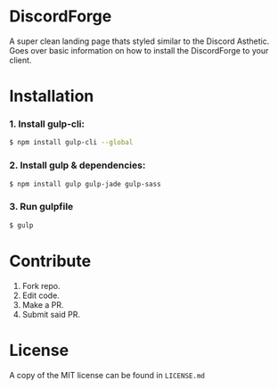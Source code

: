 # DiscordForge

A super clean landing page thats styled similar to the Discord Asthetic. Goes over basic information on how to install the DiscordForge to your client.

# Installation

### 1. Install gulp-cli:

```sh
$ npm install gulp-cli --global
```

### 2. Install gulp & dependencies:
```sh
$ npm install gulp gulp-jade gulp-sass
```

### 3. Run gulpfile
```sh
$ gulp
```

# Contribute

1. Fork repo.
2. Edit code.
3. Make a PR.
4. Submit said PR.

# License

A copy of the MIT license can be found in `LICENSE.md`
